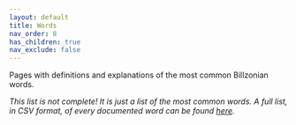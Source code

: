 ```yaml
---
layout: default
title: Words
nav_order: 8
has_children: true
nav_exclude: false
---
```


Pages with definitions and explanations of the most common Billzonian words.  

*This list is not complete! It is just a list of the most common words.*
*A full list, in CSV format, of every documented word can be found [here](../vocabulary.csv).*